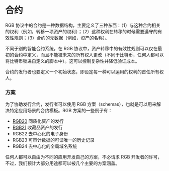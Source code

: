 # 合约

RGB 协议中的合约是一种数据结构，主要定义了三种东西：（1）与这种合约相关的权利（例如，转移一项资产的权利）；（2）这种权利在转移的时候需要遵守的有效性规则；（3）合约的元数据（例如，资产的名称）。

不同于别的智能合约系统，在 RGB 协议中，资产转移中的有效性规则可以仅在最初的合约中定义，而且不能被未来的所有权人更改（不同于比特币，任何人都可以将比特币锁进自定义的脚本中）。这可以控制复杂性并降低验证成本。

合约的发行者也要定义一个初始状态，即设定每一种可以运用的权利的首任所有权人。

### 方案

为了协助发行合约，发行者可以使用 RGB 方案（schemas），也就是可以用来解决特定应用场景的合约模板。RGB 方案的一些例子有：

* [RGB20](https://github.com/LNP-BP/LNPBPs/blob/master/lnpbp-0020.md) 同质化资产的发行
* [RGB21](https://github.com/LNP-BP/LNPBPs/blob/master/lnpbp-0021.md) 收藏品资产的发行
* RGB22 去中心化的电子身份
* RGB23 可审计数据的可证唯一的历史记录
* RGB24 去中心化的全局域名系统

任何人都可以自由为不同的应用开发自己的方案，不必请求 RGB 开发者的许可，不过，我们预计大部分用途都可以被几个主要的方案涵盖。
